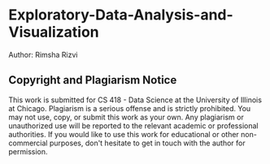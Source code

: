 # Exploratory-Data-Analysis-and-Visualization
Author: Rimsha Rizvi

## Copyright and Plagiarism Notice
This work is submitted for CS 418 - Data Science at the University of Illinois at Chicago. Plagiarism is a serious offense and is strictly prohibited. You may not use, copy, or submit this work as your own. Any plagiarism or unauthorized use will be reported to the relevant academic or professional authorities. If you would like to use this work for educational or other non-commercial purposes, don't hesitate to get in touch with the author for permission.
